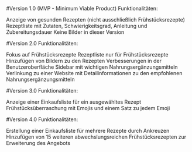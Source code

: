 #Version 1.0 (MVP - Minimum Viable Product)
Funktionalitäten:

Anzeige von gesunden Rezepten (nicht ausschließlich Frühstücksrezepte)
Rezeptliste mit Zutaten, Schwierigkeitsgrad, Anleitung und Zubereitungsdauer
Keine Bilder in dieser Version

#Version 2.0
Funktionalitäten:

Fokus auf Frühstücksrezepte
Rezeptliste nur für Frühstücksrezepte
Hinzufügen von Bildern zu den Rezepten
Verbesserungen in der Benutzeroberfläche
Sidebar mit wichtigen Nahrungsergänzungsmitteln
Verlinkung zu einer Website mit Detailinformationen zu den empfohlenen Nahrungsergänzungsmitteln

#Version 3.0
Funktionalitäten:

Anzeige einer Einkaufsliste für ein ausgewähltes Rezept
Frühstücksüberraschung mit Emojis und einem Satz zu jedem Emoji

#Version 4.0
Funktionalitäten:

Erstellung einer Einkaufsliste für mehrere Rezepte durch Ankreuzen
Hinzufügen von 15 weiteren abwechslungsreichen Frühstücksrezepten zur Erweiterung des Angebots
